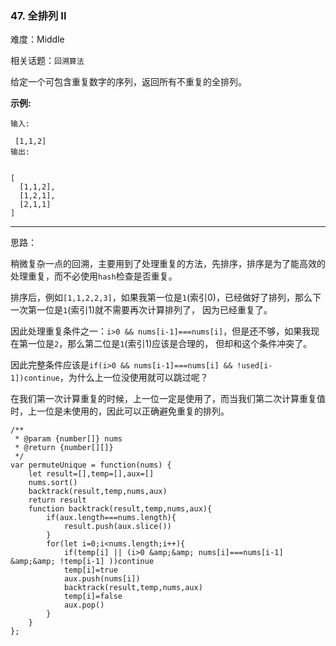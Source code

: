 ### 47. 全排列 II

难度：Middle

相关话题：`回溯算法`

给定一个可包含重复数字的序列，返回所有不重复的全排列。



**示例:** 



```
输入:

 [1,1,2]
输出:


[
  [1,1,2],
  [1,2,1],
  [2,1,1]
]
```



-----

思路：

稍微复杂一点的回溯，主要用到了处理重复的方法，先排序，排序是为了能高效的处理重复，而不必使用`hash`检查是否重复。

排序后，例如`[1,1,2,2,3]`，如果我第一位是`1`(索引0)，已经做好了排列，那么下一次第一位是`1`(索引1)就不需要再次计算排列了，
因为已经重复了。

因此处理重复条件之一：`i>0 && nums[i-1]===nums[i]`，但是还不够，如果我现在第一位是`2`，那么第二位是`1`(索引1)应该是合理的，
但却和这个条件冲突了。

因此完整条件应该是`if(i>0 && nums[i-1]===nums[i] && !used[i-1])continue`，为什么上一位没使用就可以跳过呢？

在我们第一次计算重复的时候，上一位一定是使用了，而当我们第二次计算重复值时，上一位是未使用的，因此可以正确避免重复的排列。

```
/**
 * @param {number[]} nums
 * @return {number[][]}
 */
var permuteUnique = function(nums) {
    let result=[],temp=[],aux=[]
    nums.sort()
    backtrack(result,temp,nums,aux)
    return result
    function backtrack(result,temp,nums,aux){
        if(aux.length===nums.length){
            result.push(aux.slice())
        }
        for(let i=0;i<nums.length;i++){
            if(temp[i] || (i>0 &amp;&amp; nums[i]===nums[i-1] &amp;&amp; !temp[i-1] ))continue
            temp[i]=true
            aux.push(nums[i])
            backtrack(result,temp,nums,aux)
            temp[i]=false
            aux.pop()
        }
    }
};
```


